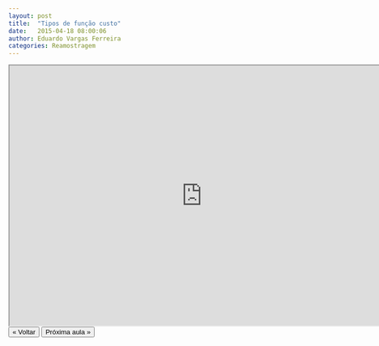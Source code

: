 ```yaml
---
layout: post
title:  "Tipos de função custo"
date:   2015-04-18 08:00:06
author: Eduardo Vargas Ferreira
categories: Reamostragem 
---
```


<center>
<iframe width="760" height="515" src="https://www.youtube.com/embed/pqeYQahl1Rk?autoplay=0"> </iframe>
</center>

<FORM>
<INPUT Type="BUTTON" align="left" Value="&laquo; Voltar" Onclick="window.location.href='https://eduardoleg.github.io/ML4all/1parte/'">
<INPUT Type="BUTTON" align="left" Value="Próxima aula &raquo;" Onclick="window.location.href='https://eduardoleg.github.io/ML4all/reamostragem/2015/04/18/aula7.html'">
</FORM>
